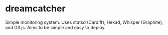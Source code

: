 dreamcatcher
============

Simple monitoring system.  Uses statsd (Cardiff), Hekad, Whisper (Graphite), and D3.js.  Aims to be simple and easy to deploy.
